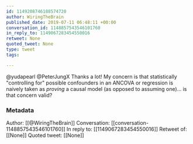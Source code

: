 ```yaml
---
id: 1149208746188574720
author: WiringTheBrain
published_date: 2019-07-11 06:48:11 +00:00
conversation_id: 1148857543546101760
in_reply_to: 1149067283454550016
retweet: None
quoted_tweet: None
type: tweet
tags:

---
```


@yudapearl @PeterJungX Thanks a lot! My concern is that statistically "controlling for" possible confounders in an ANCOVA or regression is naively taken as *proving* a causal model (as opposed to assuming one)... is that concern valid?

### Metadata

Author: [[@WiringTheBrain]]
Conversation: [[conversation-1148857543546101760]]
In reply to: [[1149067283454550016]]
Retweet of: [[None]]
Quoted tweet: [[None]]
